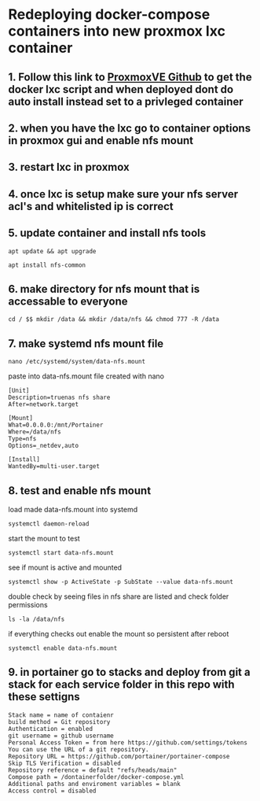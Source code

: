 # Redeploying docker-compose containers into new proxmox lxc container
## 1. Follow this link to [ProxmoxVE Github](https://github.com/community-scripts/ProxmoxVE) to get the docker lxc script and when deployed dont do auto install instead set to a privleged container
## 2. when you have the lxc go to container options in proxmox gui and enable nfs mount
## 3. restart lxc in proxmox
## 4. once lxc is setup make sure your nfs server acl's and whitelisted ip is correct
## 5. update container and install nfs tools
```
apt update && apt upgrade
```
```
apt install nfs-common
```

## 6. make directory for nfs mount that is accessable to everyone
```
cd / $$ mkdir /data && mkdir /data/nfs && chmod 777 -R /data
```

## 7. make systemd nfs mount file
```
nano /etc/systemd/system/data-nfs.mount
```

paste into data-nfs.mount file created with nano
```
[Unit]
Description=truenas nfs share
After=network.target

[Mount]
What=0.0.0.0:/mnt/Portainer
Where=/data/nfs
Type=nfs
Options=_netdev,auto

[Install]
WantedBy=multi-user.target
```

## 8. test and enable nfs mount
load made data-nfs.mount into systemd
```
systemctl daemon-reload
```

start the mount to test
```
systemctl start data-nfs.mount
```

see if mount is active and mounted
```
systemctl show -p ActiveState -p SubState --value data-nfs.mount
```

double check by seeing files in nfs share are listed and check folder permissions
```
ls -la /data/nfs
```

if everything checks out enable the mount so persistent after reboot
```
systemctl enable data-nfs.mount
```

## 9. in portainer go to stacks and deploy from git a stack for each service folder in this repo with these settigns
```
Stack name = name of contaienr
build method = Git repository
Authentication = enabled
git username = github username
Personal Access Token = from here https://github.com/settings/tokens
You can use the URL of a git repository.
Repository URL = https://github.com/portainer/portainer-compose
Skip TLS Verification = disabled
Repository reference = default "refs/heads/main"
Compose path = /dontainerfolder/docker-compose.yml
Additional paths and enviroment variables = blank
Access control = disabled
```
